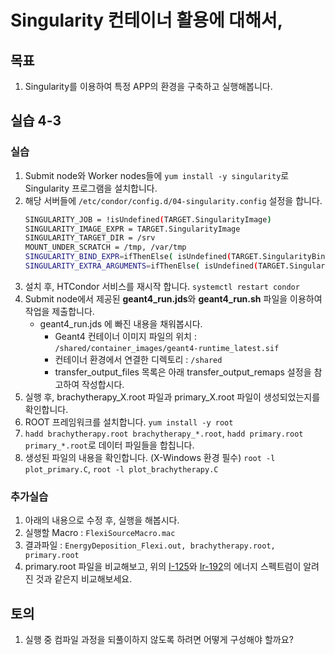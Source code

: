 # Singularity 컨테이너 활용에 대해서,  

## 목표
1. Singularity를 이용하여 특정 APP의 환경을 구축하고 실행해봅니다.

## 실습 4-3
### 실습
1. Submit node와 Worker nodes들에 ```yum install -y singularity```로 Singularity 프로그램을 설치합니다.
1. 해당 서버들에 ```/etc/condor/config.d/04-singularity.config``` 설정을 합니다.
   ```bash
   SINGULARITY_JOB = !isUndefined(TARGET.SingularityImage)
   SINGULARITY_IMAGE_EXPR = TARGET.SingularityImage
   SINGULARITY_TARGET_DIR = /srv
   MOUNT_UNDER_SCRATCH = /tmp, /var/tmp
   SINGULARITY_BIND_EXPR=ifThenElse( isUndefined(TARGET.SingularityBind),"/home",TARGET.SingularityBind)
   SINGULARITY_EXTRA_ARGUMENTS=ifThenElse( isUndefined(TARGET.SingularityExtraArgs),"",TARGET.SingularityExtraArgs)
   ```
1. 설치 후, HTCondor 서비스를 재시작 합니다. ```systemctl restart condor```
1. Submit node에서 제공된 **geant4_run.jds**와 **geant4_run.sh** 파일을 이용하여 작업을 제출합니다.
   * geant4_run.jds 에 빠진 내용을 채워봅시다.
      * Geant4 컨테이너 이미지 파일의 위치 : ```/shared/container_images/geant4-runtime_latest.sif```
      * 컨테이너 환경에서 연결한 디렉토리 : ```/shared```
      * transfer_output_files 목록은 아래 transfer_output_remaps 설정을 참고하여 작성합시다.
1. 실행 후, brachytherapy_X.root 파일과 primary_X.root 파일이 생성되었는지를 확인합니다.
1. ROOT 프레임워크를 설치합니다. ```yum install -y root```
1. ```hadd brachytherapy.root brachytherapy_*.root```, ```hadd primary.root primary_*.root```로 데이터 파일들을 합칩니다.
1.  생성된 파일의 내용을 확인합니다. (X-Windows 환경 필수) ```root -l plot_primary.C```, ```root -l plot_brachytherapy.C```

### 추가실습
1. 아래의 내용으로 수정 후, 실행을 해봅시다.
1. 실행할 Macro : ```FlexiSourceMacro.mac```
1. 결과파일 : ```EnergyDeposition_Flexi.out, brachytherapy.root, primary.root```
1. primary.root 파일을 비교해보고, 위의 [I-125](https://en.wikipedia.org/wiki/Iodine-125)와 [Ir-192](https://www.researchgate.net/figure/Iridium-192-gamma-spectrum_tbl1_228604512)의 에너지 스펙트럼이 알려진 것과 같은지 비교해보세요.

## 토의
1. 실행 중 컴파일 과정을 되풀이하지 않도록 하려면 어떻게 구성해야 할까요?
